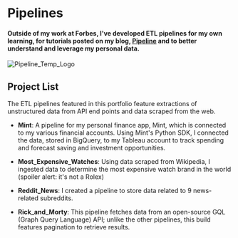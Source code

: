 # Pipelines

#### Outside of my work at Forbes, I've developed ETL pipelines for my own learning, for tutorials posted on my blog, [Pipeline](https://medium.com/pipeline-a-data-engineering-resource) and to better understand and leverage my personal data.

![Pipeline_Temp_Logo](https://github.com/Zachlq/Professional_Portfolio/assets/58344148/1a9af0af-b0a9-4288-91db-830e61cc0766)

## Project List

The ETL pipelines featured in this portfolio feature extractions of unstructured data from API end points and data scraped from the web.

- __Mint__: A pipeline for my personal finance app, Mint, which is connected to my various financial accounts. Using Mint's Python SDK, I connected the data, stored in BigQuery, to my Tableau account to track spending and forecast saving and investment opportunities.

- __Most_Expensive_Watches__: Using data scraped from Wikipedia, I ingested data to determine the most expensive watch brand in the world (spoiler alert: it's not a Rolex)

- __Reddit_News__: I created a pipeline to store data related to 9 news-related subreddits. 

- __Rick_and_Morty__: This pipeline fetches data from an open-source GQL (Graph Query Language) API; unlike the other pipelines, this build features pagination to retrieve results.
